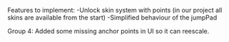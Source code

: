 Features to implement:
-Unlock skin system with points (in our project all skins are available from the start) 
-Simplified behaviour of the jumpPad 

Group 4: Added some missing anchor points in UI so it can reescale.
